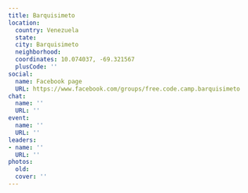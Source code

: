 ```yaml
---
title: Barquisimeto
location:
  country: Venezuela
  state: 
  city: Barquisimeto
  neighborhood: 
  coordinates: 10.074037, -69.321567
  plusCode: ''
social:
  name: Facebook page
  URL: https://www.facebook.com/groups/free.code.camp.barquisimeto
chat:
  name: ''
  URL: ''
event:
  name: ''
  URL: ''
leaders:
- name: ''
  URL: ''
photos:
  old: 
  cover: ''
---
```

